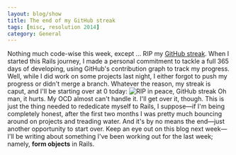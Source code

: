 ```yaml
---
layout: blog/show
title: The end of my GitHub streak
tags: [misc, resolution 2014]
category: General
---
```


Nothing much code-wise this week, except ... RIP my [GitHub streak](http://github.com/dstrunk). When I started this Rails journey, I made a personal commitment to tackle a full 365 days of developing, using GitHub's contribution graph to track my progress. Well, while I did work on some projects last night, I either forgot to push my progress or didn't merge a branch. Whatever the reason, my streak is caput, and I'll be starting over at 0 today: ![RIP in peace, GitHub streak](http://res.cloudinary.com/dstrunk/image/upload/v1414083560/github-history_azibyh.png) Oh man, it hurts. My OCD almost can't handle it. I'll get over it, though. This is just the thing needed to rededicate myself to Rails, I suppose—if I'm being completely honest, after the first two months I was pretty much bouncing around on projects and treading water. And it's by no means the end—just another opportunity to start over. Keep an eye out on this blog next week—I'll be writing about something I've been working out for the last week; namely, **form objects** in Rails.
